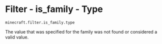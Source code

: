 # Filter - is_family - Type

`minecraft.filter.is_family.type`

The value that was specified for the family was not found or considered a valid value.